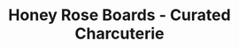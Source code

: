 ---
title: "Honey Rose Boards - Curated Charcuterie"
url: /sherwood/honey-rose-boards-curated-charcuterie/
shop: shop
---